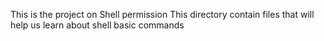 This is the project on Shell permission
This directory contain files that will help us learn about shell basic commands
